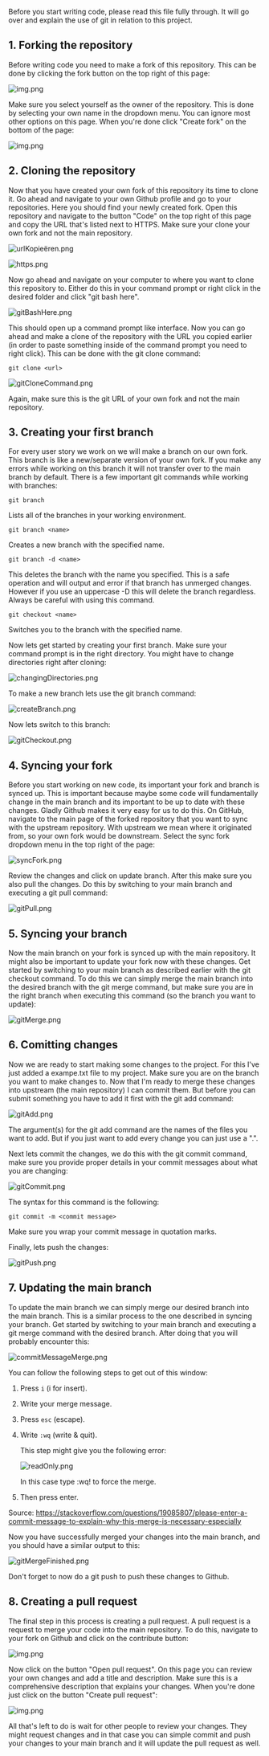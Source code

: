 Before you start writing code, please read this file fully through. It will go over and explain the use of git in relation to this project. 

## 1. Forking the repository

Before writing code you need to make a fork of this repository. This can be done by clicking the fork button on the top right of this page:

![img.png](https://github.com/RubenJ01/KBS-ICTM2C4/blob/main/src/main/resources/readmeImages/img.png?raw=true)

Make sure you select yourself as the owner of the repository. This is done by selecting your own name in the dropdown menu. You can ignore most other options on this page. When you're done click "Create fork" on the bottom of the page:

![img.png](https://github.com/RubenJ01/KBS-ICTM2C4/raw/main/src/main/resources/readmeImages/createFork.png)

## 2. Cloning the repository

Now that you have created your own fork of this repository its time to clone it. Go ahead and navigate to your own Github profile and go to your repositories. Here you should find your newly created fork. Open this repository and navigate to the button "Code" on the top right of this page and copy the URL that's listed next to HTTPS. Make sure your clone your own fork and not the main repository.

![urlKopieëren.png](https://github.com/RubenJ01/KBS-ICTM2C4/blob/main/src/main/resources/readmeImages/urlKopie%C3%ABren.png?raw=true)

![https.png](https://github.com/RubenJ01/KBS-ICTM2C4/blob/main/src/main/resources/readmeImages/https.png?raw=true)

Now go ahead and navigate on your computer to where you want to clone this repository to. Either do this in your command prompt or right click in the desired folder and click "git bash here". 

![gitBashHere.png](https://github.com/RubenJ01/OOSDGroep3/blob/main/readmeImages/gitBashHere.png?raw=true)

This should open up a command prompt like interface. Now you can go ahead and make a clone of the repository with the URL you copied earlier (in order to paste something inside of the command prompt you need to right click). This can be done with the git clone command:

```git
git clone <url>
```

![gitCloneCommand.png](https://github.com/RubenJ01/OOSDGroep3/blob/main/readmeImages/gitCloneCommand.png?raw=true)

Again, make sure this is the git URL of your own fork and not the main repository. 

## 3. Creating your first branch

For every user story we work on we will make a branch on our own fork. This branch is like a new/separate version of your own fork. If you make any errors while working on this branch it will not transfer over to the main branch by default. There is a few important git commands while working with branches:

```git
git branch 
```

Lists all of the branches in your working environment.

 ```git
git branch <name>
 ```

Creates a new branch with the specified name.

```git 
git branch -d <name>
```

This deletes the branch with the name you specified. This is a safe operation and will output and error if that branch has unmerged changes. However if you use an uppercase -D this will delete the branch regardless. Always be careful with using this command.

```git
git checkout <name>
```

Switches you to the branch with the specified name.

Now lets get started by creating your first branch. Make sure your command prompt is in the right directory. You might have to change directories right after cloning:

![changingDirectories.png](https://github.com/RubenJ01/OOSDGroep3/blob/main/readmeImages/changingDirectories.png?raw=true)

To make a new branch lets use the git branch command:

![createBranch.png](https://github.com/RubenJ01/OOSDGroep3/blob/main/readmeImages/createBranch.png?raw=true)

Now lets switch to this branch: 

![gitCheckout.png](https://github.com/RubenJ01/OOSDGroep3/blob/main/readmeImages/gitCheckout.png?raw=true)

## 4. Syncing your fork

Before you start working on new code, its important your fork and branch is synced up. This is important because maybe some code will fundamentally change in the main branch and its important to be up to date with these changes. Gladly Github makes it very easy for us to do this. On GitHub, navigate to the main page of the forked repository that you want to sync with the upstream repository. With upstream we mean where it originated from, so your own fork would be downstream. Select the sync fork dropdown menu in the top right of the page: 

![syncFork.png](https://github.com/RubenJ01/OOSDGroep3/blob/main/readmeImages/syncFork.png?raw=true)

Review the changes and click on update branch. After this make sure you also pull the changes. Do this by switching to your main branch and executing a git pull command:

![gitPull.png](https://github.com/RubenJ01/OOSDGroep3/blob/main/readmeImages/gitPull.png?raw=true)

## 5. Syncing your branch

Now the main branch on your fork is synced up with the main repository. It might also be important to update your fork now with these changes. Get started by switching to your main branch as described earlier with the git checkout command. To do this we can simply merge the main branch into the desired branch with the git merge command, but make sure you are in the right branch when executing this command (so the branch you want to update):

![gitMerge.png](https://github.com/RubenJ01/OOSDGroep3/blob/main/readmeImages/gitMerge.png?raw=true)

## 6. Comitting changes

Now we are ready to start making some changes to the project. For this I've just added a exampe.txt file to my project. Make sure you are on the branch you want to make changes to. Now that I'm ready to merge these changes into upstream (the main repository) I can commit them. But before you can submit something you have to add it first with the git add command:

![gitAdd.png](https://github.com/RubenJ01/OOSDGroep3/blob/main/readmeImages/gitAdd.png?raw=true)

The argument(s) for the git add command are the names of the files you want to add. But if you just want to add every change you can just use a ".".

Next lets commit the changes, we do this with the git commit command, make sure you provide proper details in your commit messages about what you are changing:

![gitCommit.png](https://github.com/RubenJ01/OOSDGroep3/blob/main/readmeImages/gitCommit.png?raw=true)

The syntax for this command is the following:

```git 
git commit -m <commit message>
```

Make sure you wrap your commit message in quotation marks.

Finally, lets push the changes:

![gitPush.png](https://github.com/RubenJ01/OOSDGroep3/blob/main/readmeImages/gitPush.png?raw=true)

## 7. Updating the main branch

To update the main branch we can simply merge our desired branch into the main branch. This is a similar process to the one described in syncing your branch. Get started by switching to your main branch and executing a git merge command with the desired branch. After doing that you will probably encounter this:

![commitMessageMerge.png](https://github.com/RubenJ01/OOSDGroep3/blob/main/readmeImages/commitMessageMerge.png?raw=true)

You can follow the following steps to get out of this window:

1. Press `i` (i for insert).

2. Write your merge message.

3. Press `esc` (escape).

4. Write `:wq` (write & quit).

   This step might give you the following error:

   ![readOnly.png](https://github.com/RubenJ01/OOSDGroep3/blob/main/readmeImages/readOnly.png?raw=true)

   In this case type :wq! to force the merge.

5. Then press enter.

Source: https://stackoverflow.com/questions/19085807/please-enter-a-commit-message-to-explain-why-this-merge-is-necessary-especially

Now you have successfully merged your changes into the main branch, and you should have a similar output to this:

![gitMergeFinished.png](https://github.com/RubenJ01/OOSDGroep3/blob/main/readmeImages/gitMergeFinished.png?raw=true)

Don't forget to now do a git push to push these changes to Github.

## 8. Creating a pull request

The final step in this process is creating a pull request. A pull request is a request to merge your code into the main repository. To do this, navigate to your fork on Github and click on the contribute button:

![img.png](https://github.com/RubenJ01/KBS-ICTM2C4/raw/main/src/main/resources/readmeImages/contribute.png)

Now click on the button "Open pull request". On this page you can review your own changes and add a title and description. Make sure this is a comprehensive description that explains your changes. When you're done just click on the button "Create pull request":

![img.png](https://github.com/RubenJ01/KBS-ICTM2C4/raw/main/src/main/resources/readmeImages/createPr.png)

All that's left to do is wait for other people to review your changes. They might request changes and in that case you can simple commit and push your changes to your main branch and it will update the pull request as well.

